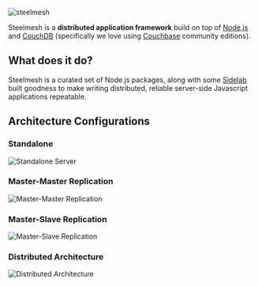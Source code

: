 ![steelmesh](https://github.com/sidelab/steelmesh/raw/master/assets/steelmesh.png)

Steelmesh is a __distributed application framework__ build on top of [Node.js](http://nodejs.org/) and [CouchDB](http://couchdb.apache.org/) (specifically we love using [Couchbase](http://www.couchbase.org/) community editions).

## What does it do?

Steelmesh is a curated set of Node.js packages, along with some [Sidelab](http://www.sidelab.com) built goodness to make writing distributed, reliable server-side Javascript applications repeatable.



## Architecture Configurations

### Standalone

![Standalone Server](https://github.com/sidelab/steelmesh/raw/master/assets/arch-standalone.png)

### Master-Master Replication

![Master-Master Replication](https://github.com/sidelab/steelmesh/raw/master/assets/arch-master-master.png)

### Master-Slave Replication

![Master-Slave Replication](https://github.com/sidelab/steelmesh/raw/master/assets/arch-master-slave.png)

### Distributed Architecture

![Distributed Architecture](https://github.com/sidelab/steelmesh/raw/master/assets/arch-distributed.png)